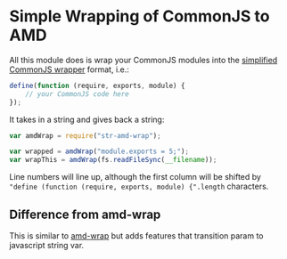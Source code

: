 # Simple Wrapping of CommonJS to AMD

All this module does is wrap your CommonJS modules into the
[simplified CommonJS wrapper](https://github.com/amdjs/amdjs-api/wiki/AMD#simplified-commonjs-wrapping-) format, i.e.:

```js
define(function (require, exports, module) {
    // your CommonJS code here
});
```

It takes in a string and gives back a string:

```js
var amdWrap = require("str-amd-wrap");

var wrapped = amdWrap("module.exports = 5;");
var wrapThis = amdWrap(fs.readFileSync(__filename));
```

Line numbers will line up, although the first column will be shifted by
`"define (function (require, exports, module) {".length` characters.

## Difference from amd-wrap

This is similar to [amd-wrap](https://www.npmjs.com/package/amd-wrap) but adds features that transition param to javascript string var.
